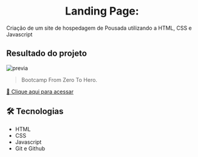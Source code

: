<h1 align = center> Landing Page: </h1>

Criação de um site de hospedagem de Pousada utilizando a HTML, CSS e Javascript

## Resultado do projeto

![previa](https://user-images.githubusercontent.com/79115923/207901621-9532b34b-15ab-40a2-89cf-2e4299131f04.gif)


> Bootcamp From Zero To Hero.

[🔗 Clique aqui para acessar](https://beatrisantunes.github.io/2---Landing-Page/index.html)


## 🛠 Tecnologias

- HTML
- CSS
- Javascript
- Git e Github
